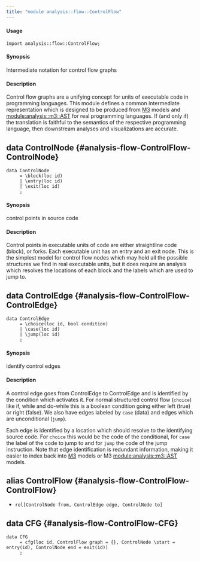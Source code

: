 ```yaml
---
title: "module analysis::flow::ControlFlow"
---
```


#### Usage

`import analysis::flow::ControlFlow;`


#### Synopsis

Intermediate notation for control flow graphs

#### Description

Control flow graphs are a unifying concept for units of executable
code in programming languages. This module defines a common
intermediate representation which is designed to be produced from [M3](../../../Library/analysis/m3/Core/#analysis::m3::Core-M3)
models and [module:analysis::m3::AST](../../../Library/analysis/m3/AST) for real programming languages. If (and only if) the translation
is faithful to the semantics of the respective programming language,
then downstream analyses and visualizations are accurate.


## data ControlNode {#analysis-flow-ControlFlow-ControlNode}

```rascal
data ControlNode  
     = \block(loc id)
     | \entry(loc id)
     | \exit(loc id)
     ;
```


#### Synopsis

control points in source code

#### Description

Control points in executable units of code are either straightline
code (block), or forks. Each executable unit has an entry and an exit
node. This is the simplest model for control flow nodes which may hold
all the possible structures we find in real executable units, but it
does require an analysis which resolves the locations of each block
and the labels which are used to jump to. 

## data ControlEdge {#analysis-flow-ControlFlow-ControlEdge}

```rascal
data ControlEdge  
     = \choice(loc id, bool condition)
     | \case(loc id)
     | \jump(loc id)
     ;
```


#### Synopsis

identify control edges

#### Description

A control edge goes from ControlEdge to ControlEdge and is identified
by the condition which activates it. For normal structured control
flow (`choice`) like if, while and do-while this is a boolean condition going either
left (true) or right (false). We also have edges labeled by `case` (data)
and edges which are unconditional (`jump`). 

Each edge is identified by
a location which should resolve to the identifying source code. For
`choice` this would be the code of the conditional, for `case` the label
of the code to jump to and for `jump` the code of the jump instruction. Note that
edge identification is redundant information, making it easier to index
back into [M3](../../../Library/analysis/m3/Core/#analysis::m3::Core-M3) models or M3 [module:analysis::m3::AST](../../../Library/analysis/m3/AST) models.

## alias ControlFlow {#analysis-flow-ControlFlow-ControlFlow}

* `rel[ControlNode from, ControlEdge edge, ControlNode to]`

## data CFG {#analysis-flow-ControlFlow-CFG}

```rascal
data CFG  
     = cfg(loc id, ControlFlow graph = {}, ControlNode \start = entry(id), ControlNode end = exit(id))
     ;
```

